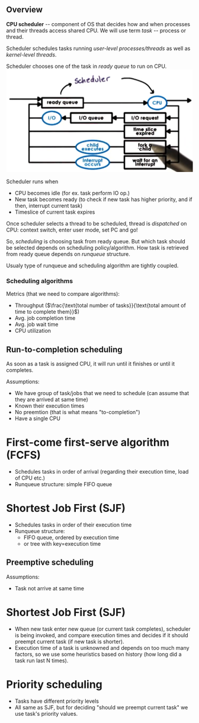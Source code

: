 ## Overview

**CPU scheduler** -- component of OS that decides how and when processes and their threads access shared CPU.
We will use term *task* -- process or thread.

Scheduler schedules tasks running *user-level processes/threads* as well as *kernel-level threads*.

Scheduler chooses one of the task in *ready queue* to run on CPU.
![image](scheduling.png)

Scheduler runs when

* CPU becomes idle (for ex. task perform IO op.)
* New task becomes ready (to check if new task has higher priority, and if then, interrupt current task)
* Timeslice of current task expires

Once scheduler selects a thread to be scheduled, thread is *dispatched* on CPU: context switch, enter user mode, set PC and go!

So, *scheduling* is choosing task from ready queue. But which task should be selected depends on scheduling policy/algorithm. How task is retrieved from ready queue depends on *runqueue* structure.

Usualy type of runqueue and scheduling algorithm are tightly coupled.

### Scheduling algorithms

Metrics (that we need to compare algorithms): 

* Throughput ($\frac{\text{total number of tasks}}{\text{total amount of time to complete them}}$)
* Avg. job completion time
* Avg. job wait time
* CPU utilization

## Run-to-completion scheduling

As soon as a task is assigned CPU, it will run until it finishes or until it completes.

Assumptions:

* We have group of task/jobs that we need to schedule (can assume that they are arrived at same time)
* Known their execution times
* No preemtion (that is what means "to-completion")
* Have a single CPU

# First-come first-serve algorithm (FCFS)

* Schedules tasks in order of arrival (regarding their execution time, load of CPU etc.)
* Runqueue structure: simple FIFO queue 

# Shortest Job First (SJF)

* Schedules tasks in order of their execution time
* Runqueue structure: 
  * FIFO queue, ordered by execution time
  * or tree with key=execution time

## Preemptive scheduling

Assumptions:

* Task not arrive at same time

# Shortest Job First (SJF)

* When new task enter new queue (or current task completes), scheduler is being invoked, and compare
execution times and decides if it should preempt current task (if new task is shorter).
* Execution time of a task is unknowned and depends on too much many factors,
so we use some heuristics based on history (how long did a task run last N times).

# Priority scheduling

* Tasks have different priority levels
* All same as SJF, but for deciding "should we preempt current task" we use task's priority values.
